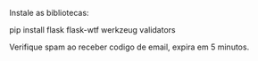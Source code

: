 Instale as bibliotecas:

pip install flask flask-wtf werkzeug validators

Verifique spam ao receber codigo de email, expira em 5 minutos.
